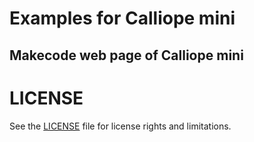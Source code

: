 # Examples for Calliope mini

## Makecode web page of Calliope mini

# LICENSE
See the [LICENSE](../../LICENSE) file for license rights and limitations.